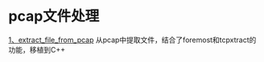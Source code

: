 # pcap文件处理
[1、extract_file_from_pcap](https://github.com/yanxdd/pcap/tree/master/extract_file_from_pcap) 从pcap中提取文件，结合了foremost和tcpxtract的功能，移植到C++
